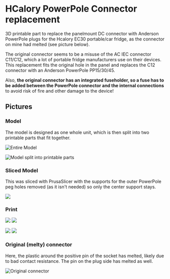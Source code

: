 # HCalory PowerPole Connector replacement
3D printable part to replace the panelmount DC connector with Anderson PowerPole plugs for the Hcalory EC30 portable/car fridge, as the connector on mine had melted (see picture below).

The original connector seems to be a misuse of the AC IEC connector C11/C12, which a lot of portable fridge manufacturers use on their devices. This replacement fits the original hole in the panel and replaces the C12 connector with an Anderson PowerPole PP15/30/45.

Also, **the original connector has an integrated fuseholder, so a fuse has to be added between the PowerPole connector and the internal connections** to avoid risk of fire and other damage to the device!

## Pictures
### Model
The model is designed as one whole unit, which is then split into two printable parts that fit together.

![Entire Model](images/photo_3_2023-11-12_02-15-17.jpg)

![Model split into printable parts](images/photo_4_2023-11-12_02-15-17.jpg)

### Sliced Model
This was sliced with PrusaSlicer with the supports for the outer PowerPole peg holes removed (as it isn't needed) so only the center support stays.

![](images/photo_1_2023-11-12_02-15-17.jpg)

### Print

![](images/photo_5_2023-11-12_02-15-17.jpg)
![](images/photo_6_2023-11-12_02-15-17.jpg)

![](images/photo_7_2023-11-12_02-15-17.jpg)
![](images/photo_8_2023-11-12_02-15-17.jpg)

### 

### Original (melty) connector
Here, the plastic around the positive pin of the socket has melted, likely due to bad contact resistance. The pin on the plug side has melted as well.

![Original connector](images/photo_2023-11-10_16-22-33.jpg)